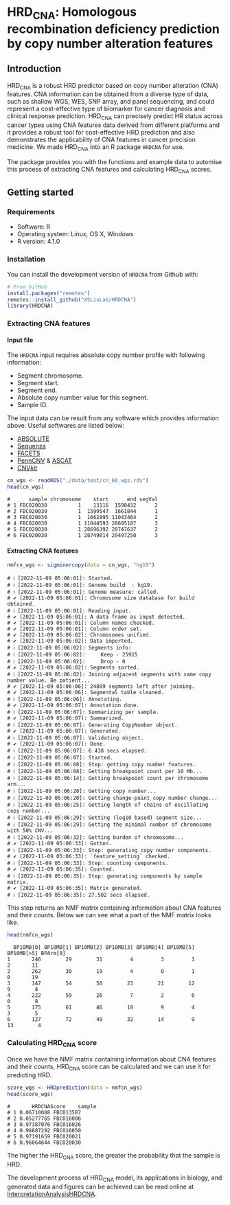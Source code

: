 # HRD<sub>CNA</sub>: Homologous recombination deficiency prediction by copy number alteration features

## Introduction

HRD<sub>CNA</sub> is a robust HRD predictor based on copy number alteration (CNA) features. CNA information can be obtained from a diverse type of data, such as shallow WGS, WES, SNP array, and panel sequencing, and could represent a cost-effective type of biomarker for cancer diagnosis and clinical response prediction. HRD<sub>CNA</sub> can precisely predict HR status across cancer types using CNA features data derived from different platforms and it provides a robust tool for cost-effective HRD prediction and also demonstrates the applicability of CNA features in cancer precision medicine. We made HRD<sub>CNA</sub> into an R package `HRDCNA` for use.

The package provides you with the functions and example data to automise this process of extracting CNA features and calculating HRD<sub>CNA</sub> scores.

## Getting started

### Requirements

-   Software: R
-   Operating system: Linux, OS X, Windows
-   R version: 4.1.0

### Installation
You can install the development version of `HRDCNA` from Github with:
``` r
# From GitHub
install.packages("remotes")
remotes::install_github("XSLiuLab/HRDCNA")
library(HRDCNA)
```

### Extracting CNA features

#### Input file
The `HRDCNA` input requires absolute copy number profile with following information:

-   Segment chromosome.
-   Segment start.
-   Segment end.
-   Absolute copy number value for this segment.
-   Sample ID.

The input data can be result from any software which provides information above.
Useful softwares are listed below:

- [ABSOLUTE](https://software.broadinstitute.org/cancer/cga/absolute)
- [Sequenza](https://cran.r-project.org/web/packages/sequenza/index.html)
- [FACETS](https://github.com/mskcc/facets)
- [PennCNV](https://penncnv.openbioinformatics.org/en/latest/) & [ASCAT](https://www.crick.ac.uk/research/labs/peter-van-loo/software)
- [CNVkit](https://github.com/etal/cnvkit)

``` r
cn_wgs <- readRDS("./data/test/cn_60_wgs.rds")
head(cn_wgs)
```
```
#      sample chromosome    start      end segVal
# 1 FBC020030          1    13116  1598432      2
# 2 FBC020030          1  1599547  1661844      1
# 3 FBC020030          1  1662895 11043464      2
# 4 FBC020030          1 11044593 28695187      3
# 5 FBC020030          1 28696392 28747637      2
# 6 FBC020030          1 28749014 29497250      3
```

#### Extracting CNA features
```r
nmfcn_wgs <- sigminercopy(data = cn_wgs, "hg19")
```
```
# ℹ [2022-11-09 05:06:01]: Started.
# ℹ [2022-11-09 05:06:01]: Genome build  : hg19.
# ℹ [2022-11-09 05:06:01]: Genome measure: called.
# ✔ [2022-11-09 05:06:01]: Chromosome size database for build obtained.
# ℹ [2022-11-09 05:06:01]: Reading input.
# ✔ [2022-11-09 05:06:01]: A data frame as input detected.
# ✔ [2022-11-09 05:06:01]: Column names checked.
# ✔ [2022-11-09 05:06:01]: Column order set.
# ✔ [2022-11-09 05:06:02]: Chromosomes unified.
# ✔ [2022-11-09 05:06:02]: Data imported.
# ℹ [2022-11-09 05:06:02]: Segments info:
# ℹ [2022-11-09 05:06:02]:     Keep - 25915
# ℹ [2022-11-09 05:06:02]:     Drop - 0
# ✔ [2022-11-09 05:06:02]: Segments sorted.
# ℹ [2022-11-09 05:06:02]: Joining adjacent segments with same copy number value. Be patient...
# ✔ [2022-11-09 05:06:06]: 24809 segments left after joining.
# ✔ [2022-11-09 05:06:06]: Segmental table cleaned.
# ℹ [2022-11-09 05:06:06]: Annotating.
# ✔ [2022-11-09 05:06:07]: Annotation done.
# ℹ [2022-11-09 05:06:07]: Summarizing per sample.
# ✔ [2022-11-09 05:06:07]: Summarized.
# ℹ [2022-11-09 05:06:07]: Generating CopyNumber object.
# ✔ [2022-11-09 05:06:07]: Generated.
# ℹ [2022-11-09 05:06:07]: Validating object.
# ✔ [2022-11-09 05:06:07]: Done.
# ℹ [2022-11-09 05:06:07]: 6.438 secs elapsed.
# ℹ [2022-11-09 05:06:07]: Started.
# ℹ [2022-11-09 05:06:08]: Step: getting copy number features.
# ℹ [2022-11-09 05:06:08]: Getting breakpoint count per 10 Mb...
# ℹ [2022-11-09 05:06:14]: Getting breakpoint count per chromosome arm...
# ℹ [2022-11-09 05:06:20]: Getting copy number...
# ℹ [2022-11-09 05:06:20]: Getting change-point copy number change...
# ℹ [2022-11-09 05:06:25]: Getting length of chains of oscillating copy number...
# ℹ [2022-11-09 05:06:29]: Getting (log10 based) segment size...
# ℹ [2022-11-09 05:06:29]: Getting the minimal number of chromosome with 50% CNV...
# ℹ [2022-11-09 05:06:32]: Getting burden of chromosome...
# ✔ [2022-11-09 05:06:33]: Gotten.
# ℹ [2022-11-09 05:06:33]: Step: generating copy number components.
# ✔ [2022-11-09 05:06:33]: `feature_setting` checked.
# ℹ [2022-11-09 05:06:33]: Step: counting components.
# ✔ [2022-11-09 05:06:35]: Counted.
# ℹ [2022-11-09 05:06:35]: Step: generating components by sample matrix.
# ✔ [2022-11-09 05:06:35]: Matrix generated.
# ℹ [2022-11-09 05:06:35]: 27.582 secs elapsed.
```

This step returns an NMF matrix containing information about CNA features and their counts. Below we can see what a part of the NMF matrix looks like.
```r
head(nmfcn_wgs)
```
```
  BP10MB[0] BP10MB[1] BP10MB[2] BP10MB[3] BP10MB[4] BP10MB[5] BP10MB[>5] BPArm[0]
1       246        29        31         4         3         1          2       11
2       262        30        19         4         0         1          0       19
3       147        54        50        23        21        12          9        4
4       222        59        26         7         2         0          0        8
5       175        61        46        18         9         4          3        5
6       127        72        49        32        14         9         13        4
```

### Calculating HRD<sub>CNA</sub> score
Once we have the NMF matrix containing information about CNA features and their counts, HRD<sub>CNA</sub> score can be calculated and we can use it for predicting HRD.
```r
score_wgs <- HRDprediction(data = nmfcn_wgs)
head(score_wgs)
```
```
#       HRDCNAScore    sample
# 1 0.06710088 FBC013587
# 2 0.05277765 FBC016006
# 3 0.97387076 FBC016026
# 4 0.98887292 FBC016050
# 5 0.97191659 FBC020021
# 6 0.96064644 FBC020030
```

The higher the HRD<sub>CNA</sub> score, the greater the probability that the sample is HRD.

The development process of HRD<sub>CNA</sub> model, its applications in biology, and generated data and figures can be achieved can be read online at [InterpretationAnalysisHRDCNA](https://github.com/XSLiuLab/InterpretationAnalysisHRDCNA).



